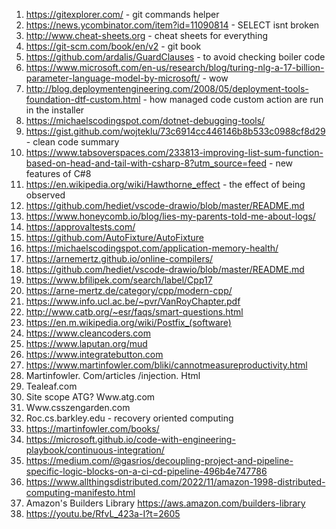 1. https://gitexplorer.com/ - git commands helper
1. https://news.ycombinator.com/item?id=11090814 - SELECT isnt broken
1. http://www.cheat-sheets.org - cheat sheets for everything
1. https://git-scm.com/book/en/v2 - git book
1. https://github.com/ardalis/GuardClauses - to avoid checking boiler code 
1. https://www.microsoft.com/en-us/research/blog/turing-nlg-a-17-billion-parameter-language-model-by-microsoft/ - wow
1. http://blog.deploymentengineering.com/2008/05/deployment-tools-foundation-dtf-custom.html - how managed code custom action are run in the installer
1. https://michaelscodingspot.com/dotnet-debugging-tools/
1. https://gist.github.com/wojteklu/73c6914cc446146b8b533c0988cf8d29 - clean code summary
1. https://www.tabsoverspaces.com/233813-improving-list-sum-function-based-on-head-and-tail-with-csharp-8?utm_source=feed - new features of C#8
1. https://en.wikipedia.org/wiki/Hawthorne_effect - the effect of being observed
1. https://github.com/hediet/vscode-drawio/blob/master/README.md
1. https://www.honeycomb.io/blog/lies-my-parents-told-me-about-logs/
1. https://approvaltests.com/
1. https://github.com/AutoFixture/AutoFixture
1. https://michaelscodingspot.com/application-memory-health/
1. https://arnemertz.github.io/online-compilers/
1. https://github.com/hediet/vscode-drawio/blob/master/README.md
1. https://www.bfilipek.com/search/label/Cpp17
1. https://arne-mertz.de/category/cpp/modern-cpp/
1. https://www.info.ucl.ac.be/~pvr/VanRoyChapter.pdf
1. http://www.catb.org/~esr/faqs/smart-questions.html
1. https://en.m.wikipedia.org/wiki/Postfix_(software)
1. https://www.cleancoders.com
1. https://www.laputan.org/mud
1. https://www.integratebutton.com
1. https://www.martinfowler.com/bliki/cannotmeasureproductivity.html
1. Martinfowler. Com/articles /injection. Html
1. Tealeaf.com
1. Site scope ATG? Www.atg.com
1. Www.csszengarden.com
1. Roc.cs.barkley.edu - recovery oriented computing
1. https://martinfowler.com/books/ 
1. https://microsoft.github.io/code-with-engineering-playbook/continuous-integration/
1. https://medium.com/@gasrios/decoupling-project-and-pipeline-specific-logic-blocks-on-a-ci-cd-pipeline-496b4e747786
1. https://www.allthingsdistributed.com/2022/11/amazon-1998-distributed-computing-manifesto.html
1. Amazon's Builders Library https://aws.amazon.com/builders-library
1. https://youtu.be/RfvL_423a-I?t=2605
